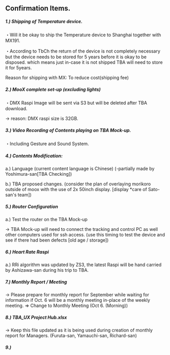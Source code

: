 ## Confirmation Items.

##### 1.) Shipping of  Temperature device.

・Will it be okay to ship the Temperature device to Shanghai together with MX191.

・According to TbCh the return of the device is not completely necessary but the device needs to be stored for 5 years before it is okay to be disposed. which means just in-case it is not shipped TBA will need to store it for 5years.

Reason for shipping with MX: To reduce cost(shipping fee)



##### 2.) MooX complete set-up (excluding lights)

・DMX Raspi Image will be sent via S3 but will be deleted after TBA download.

-> reason: DMX raspi size is 32GB.



##### 3.) Video Recording of Contents playing on TBA Mock-up.

・Including Gesture and Sound System.



##### 4.) Contents Modification:

a.) Language (current content language is Chinese) (-partially made by Yoshimura-san[TBA Checking])

b.) TBA proposed changes. (consider the plan of overlaying morikoro outside of moox with the use of 2x 50inch display. [display *care of Sato-san's team])



##### 5.) Router Configuration

a.) Test the router on the TBA Mock-up

-> TBA Mock-up will need to connect the tracking and control PC as well other computers used for ssh access. (use this timing to test the device and see if there had been defects [old age / storage])



##### 6.) Heart Rate Raspi

a.) RRi algorithm was updated by ZS3, the latest Raspi will be hand carried by Ashizawa-san during his trip to TBA.



##### 7.) Monthly Report / Meeting

-> Please prepare for monthly report for September while waiting for information if Oct. 6 will be a monthly meeting in-place of the weekly meeting. => Change to Monthly Meeting (Oct 6. (Morning))



##### 8.) TBA_UX Project Hub.xlsx

-> Keep this file updated as it is being used during creation of monthly report for Managers. (Furuta-san, Yamauchi-san, Richard-san)



##### 9.) 